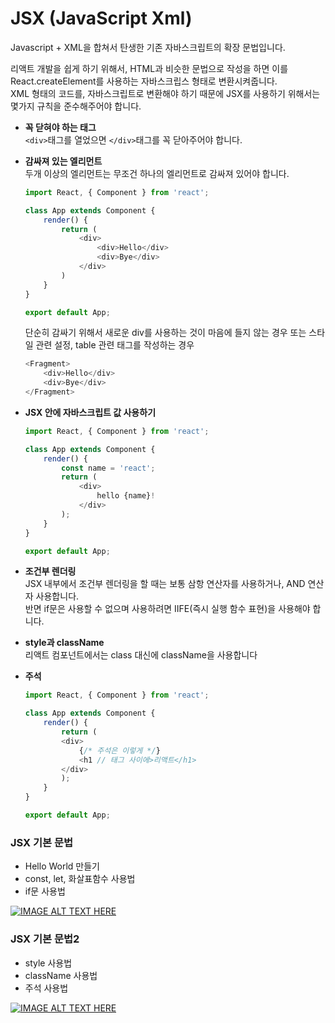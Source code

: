 
JSX (JavaScript Xml)
=================================================================

Javascript + XML을 합쳐서 탄생한 기존 자바스크립트의 확장 문법입니다.

리액트 개발을 쉽게 하기 위해서, HTML과 비슷한 문법으로 작성을 하면 이를 React.createElement를 사용하는 자바스크립스 형태로 변환시켜줍니다.  
XML 형태의 코드를, 자바스크립트로 변환해야 하기 때문에 JSX를 사용하기 위해서는 몇가지 규칙을 준수해주어야 합니다.  

- **꼭 닫혀야 하는 태그**  
    `<div>`태그를 열었으면 `</div>`태그를 꼭 닫아주어야 합니다.

- **감싸져 있는 엘리먼트**  
    두개 이상의 엘리먼트는 무조건 하나의 엘리먼트로 감싸져 있어야 합니다.  
    ```javascript
    import React, { Component } from 'react';

    class App extends Component {
        render() {
            return (
                <div>
                    <div>Hello</div>
                    <div>Bye</div>
                </div>
            )
        }
    }

    export default App;
    ```
    단순히 감싸기 위해서 새로운 div를 사용하는 것이 마음에 들지 않는 경우 또는 스타일 관련 설정, table 관련 태그를 작성하는 경우
    ```javascript
    <Fragment>
        <div>Hello</div>
        <div>Bye</div>
    </Fragment>
    ```

- **JSX 안에 자바스크립트 값 사용하기**  
    ```javascript
    import React, { Component } from 'react';

    class App extends Component {
        render() {
            const name = 'react';
            return (
                <div>
                    hello {name}!
                </div>
            );
        }
    }

    export default App;
    ```
- **조건부 렌더링**  
    JSX 내부에서 조건부 렌더링을 할 때는 보통 삼항 연산자를 사용하거나, AND 연산자 사용합니다.  
    반면 if문은 사용할 수 없으며 사용하려면 IIFE(즉시 실행 함수 표현)을 사용해야 합니다.  

- **style과 className**  
    리액트 컴포넌트에서는 class 대신에 className을 사용합니다  

- **주석**  
    ```javascript
    import React, { Component } from 'react';

    class App extends Component {
        render() {
            return (
            <div>
                {/* 주석은 이렇게 */}
                <h1 // 태그 사이에>리액트</h1>
            </div>
            );
        }
    }

    export default App;
    ```


### JSX 기본 문법
- Hello World 만들기
- const, let, 화살표함수 사용법
- if문 사용법

[![IMAGE ALT TEXT HERE](http://img.youtube.com/vi/fISs08P6eMc/0.jpg)](https://www.youtube.com/watch?v=8RVoVvgaQdY&list=PL9FpF_z-xR_E4rxYMMZx5cOpwaiwCzWUH&index=6)


### JSX 기본 문법2
- style 사용법
- className 사용법
- 주석 사용법

[![IMAGE ALT TEXT HERE](http://img.youtube.com/vi/fISs08P6eMc/0.jpg)](https://www.youtube.com/watch?v=N96EJm09Pxo&index=7&list=PL9FpF_z-xR_E4rxYMMZx5cOpwaiwCzWUH)